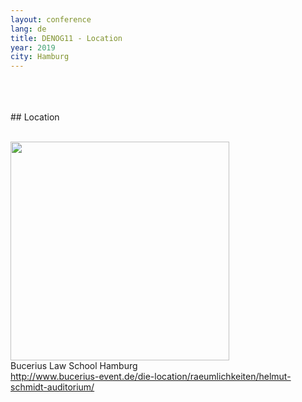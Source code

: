 ```yaml
---
layout: conference
lang: de
title: DENOG11 - Location
year: 2019
city: Hamburg
---
```

<br>
<br>
<br>
## Location
<br>
<br>

 <img src='http://www.bucerius-event.de/fileadmin/_processed_/csm_aussen_auditorium_f39f1fa2e4.jpg' style='width:350px;'><br>
Bucerius Law School Hamburg <br>
<a href='http://www.bucerius-event.de/die-location/raeumlichkeiten/helmut-schmidt-auditorium/' target='_new'>http://www.bucerius-event.de/die-location/raeumlichkeiten/helmut-schmidt-auditorium/</a>
<br>
<br>
<br>

